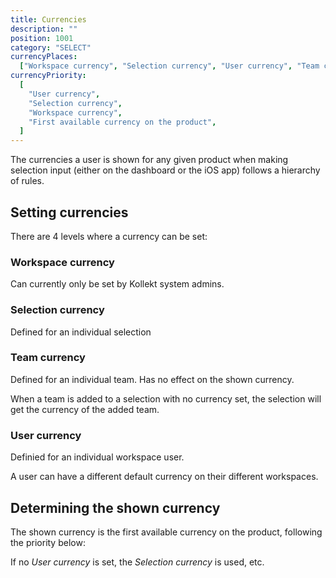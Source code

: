 ```yaml
---
title: Currencies
description: ""
position: 1001
category: "SELECT"
currencyPlaces:
  ["Workspace currency", "Selection currency", "User currency", "Team currency"]
currencyPriority:
  [
    "User currency",
    "Selection currency",
    "Workspace currency",
    "First available currency on the product",
  ]
---
```


The currencies a user is shown for any given product when making selection input (either on the dashboard or the iOS app) follows a hierarchy of rules.

## Setting currencies

There are 4 levels where a currency can be set:
<list :items="currencyPlaces">

### Workspace currency

Can currently only be set by Kollekt system admins.

### Selection currency

Defined for an individual selection

### Team currency

Defined for an individual team.
Has no effect on the shown currency.

When a team is added to a selection with no currency set, the selection will get the currency of the added team.

### User currency

Definied for an individual workspace user.

A user can have a different default currency on their different workspaces.

## Determining the shown currency

The shown currency is the first available currency on the product, following the priority below:
<list :items="currencyPriority">

If no _User currency_ is set, the _Selection currency_ is used, etc.
